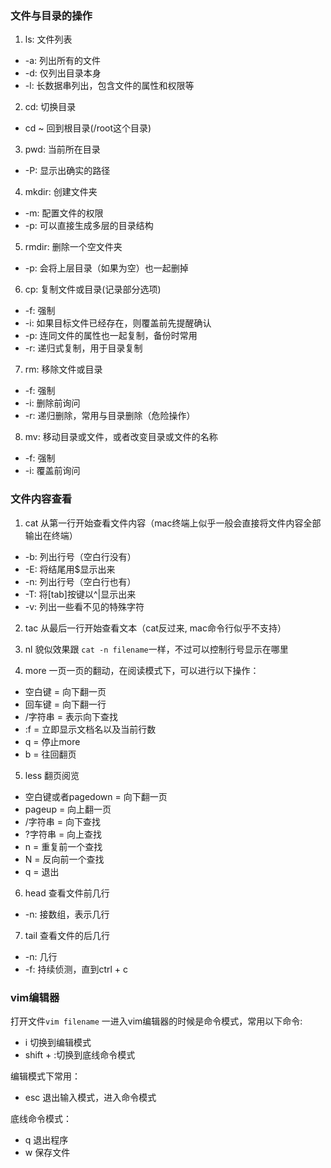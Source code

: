 ### 文件与目录的操作

1. ls: 文件列表
- -a: 列出所有的文件
- -d: 仅列出目录本身
- -l: 长数据串列出，包含文件的属性和权限等

2. cd: 切换目录
- cd ~ 回到根目录(/root这个目录)

3. pwd: 当前所在目录
- -P: 显示出确实的路径

4. mkdir: 创建文件夹
- -m: 配置文件的权限
- -p: 可以直接生成多层的目录结构

5. rmdir: 删除一个空文件夹
- -p: 会将上层目录（如果为空）也一起删掉

6. cp: 复制文件或目录(记录部分选项)
- -f: 强制
- -i: 如果目标文件已经存在，则覆盖前先提醒确认
- -p: 连同文件的属性也一起复制，备份时常用
- -r: 递归式复制，用于目录复制


7. rm: 移除文件或目录
- -f: 强制
- -i: 删除前询问
- -r: 递归删除，常用与目录删除（危险操作）

8. mv: 移动目录或文件，或者改变目录或文件的名称
- -f: 强制
- -i: 覆盖前询问

### 文件内容查看

1. cat 从第一行开始查看文件内容（mac终端上似乎一般会直接将文件内容全部输出在终端）
- -b: 列出行号（空白行没有）
- -E: 将结尾用$显示出来
- -n: 列出行号（空白行也有）
- -T: 将[tab]按键以^|显示出来
- -v: 列出一些看不见的特殊字符

2. tac 从最后一行开始查看文本（cat反过来, mac命令行似乎不支持）

3. nl 貌似效果跟 `cat -n filename`一样，不过可以控制行号显示在哪里

4. more 一页一页的翻动，在阅读模式下，可以进行以下操作：
- 空白键 = 向下翻一页
- 回车键 = 向下翻一行
- /字符串 = 表示向下查找
- :f = 立即显示文档名以及当前行数
- q = 停止more
- b = 往回翻页

5. less 翻页阅览
- 空白键或者pagedown = 向下翻一页
- pageup = 向上翻一页
- /字符串 = 向下查找
- ?字符串 = 向上查找
- n = 重复前一个查找
- N = 反向前一个查找
- q = 退出

6. head 查看文件前几行
- -n: 接数组，表示几行

7. tail 查看文件的后几行
- -n: 几行
- -f: 持续侦测，直到ctrl + c

### vim编辑器
打开文件`vim filename`
一进入vim编辑器的时候是命令模式，常用以下命令:
- i 切换到编辑模式
- shift + :切换到底线命令模式

编辑模式下常用：
- esc 退出输入模式，进入命令模式

底线命令模式：
- q 退出程序
- w 保存文件